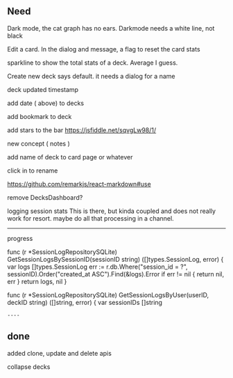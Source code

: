 

Need
------------------
Dark mode, the cat graph has no ears.  Darkmode needs a white line, not black

Edit a card.  In the dialog and message, a flag to reset the card stats

sparkline to show the total stats of a deck. Average I guess.

Create new deck says default.  it needs a dialog for a name

deck updated timestamp

add date ( above) to decks

add bookmark to deck

add stars to the bar
https://jsfiddle.net/sqvgLw98/1/


new concept  ( notes )

add name of deck to card page or whatever

click in to rename

https://github.com/remarkjs/react-markdown#use

remove DecksDashboard?



logging session stats
This is there, but kinda coupled and does not really work for resort.
maybe do all that processing in a channel.


----
progress

func (r *SessionLogRepositorySQLite) GetSessionLogsBySessionID(sessionID string) ([]types.SessionLog, error) {
    var logs []types.SessionLog
    err := r.db.Where("session_id = ?", sessionID).Order("created_at ASC").Find(&logs).Error
    if err != nil {
        return nil, err
    }
    return logs, nil
}

func (r *SessionLogRepositorySQLite) GetSessionLogsByUser(userID, deckID string) ([]string, error) {
    var sessionIDs []string
    


    ----

done
-----------------
added clone, update and delete apis

collapse decks



